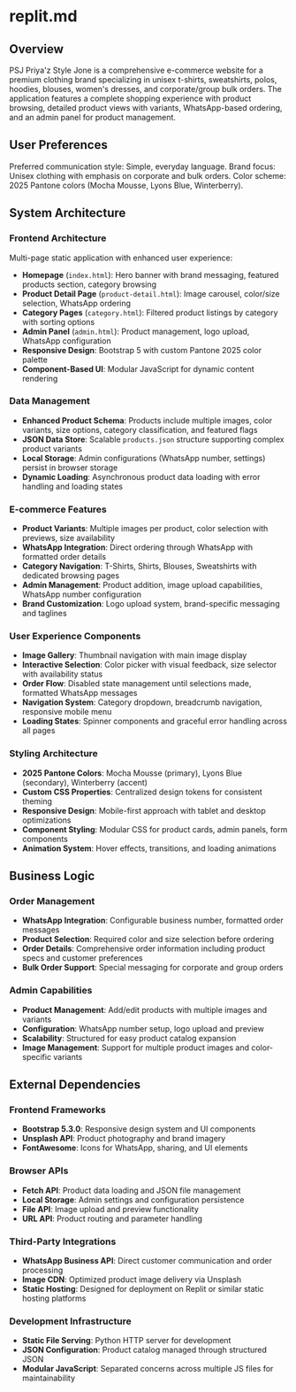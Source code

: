 # replit.md

## Overview

PSJ Priya'z Style Jone is a comprehensive e-commerce website for a premium clothing brand specializing in unisex t-shirts, sweatshirts, polos, hoodies, blouses, women's dresses, and corporate/group bulk orders. The application features a complete shopping experience with product browsing, detailed product views with variants, WhatsApp-based ordering, and an admin panel for product management.

## User Preferences

Preferred communication style: Simple, everyday language.
Brand focus: Unisex clothing with emphasis on corporate and bulk orders.
Color scheme: 2025 Pantone colors (Mocha Mousse, Lyons Blue, Winterberry).

## System Architecture

### Frontend Architecture
Multi-page static application with enhanced user experience:

- **Homepage** (`index.html`): Hero banner with brand messaging, featured products section, category browsing
- **Product Detail Page** (`product-detail.html`): Image carousel, color/size selection, WhatsApp ordering
- **Category Pages** (`category.html`): Filtered product listings by category with sorting options
- **Admin Panel** (`admin.html`): Product management, logo upload, WhatsApp configuration
- **Responsive Design**: Bootstrap 5 with custom Pantone 2025 color palette
- **Component-Based UI**: Modular JavaScript for dynamic content rendering

### Data Management
- **Enhanced Product Schema**: Products include multiple images, color variants, size options, category classification, and featured flags
- **JSON Data Store**: Scalable `products.json` structure supporting complex product variants
- **Local Storage**: Admin configurations (WhatsApp number, settings) persist in browser storage
- **Dynamic Loading**: Asynchronous product data loading with error handling and loading states

### E-commerce Features
- **Product Variants**: Multiple images per product, color selection with previews, size availability
- **WhatsApp Integration**: Direct ordering through WhatsApp with formatted order details
- **Category Navigation**: T-Shirts, Shirts, Blouses, Sweatshirts with dedicated browsing pages
- **Admin Management**: Product addition, image upload capabilities, WhatsApp number configuration
- **Brand Customization**: Logo upload system, brand-specific messaging and taglines

### User Experience Components
- **Image Gallery**: Thumbnail navigation with main image display
- **Interactive Selection**: Color picker with visual feedback, size selector with availability status
- **Order Flow**: Disabled state management until selections made, formatted WhatsApp messages
- **Navigation System**: Category dropdown, breadcrumb navigation, responsive mobile menu
- **Loading States**: Spinner components and graceful error handling across all pages

### Styling Architecture
- **2025 Pantone Colors**: Mocha Mousse (primary), Lyons Blue (secondary), Winterberry (accent)
- **Custom CSS Properties**: Centralized design tokens for consistent theming
- **Responsive Design**: Mobile-first approach with tablet and desktop optimizations
- **Component Styling**: Modular CSS for product cards, admin panels, form components
- **Animation System**: Hover effects, transitions, and loading animations

## Business Logic

### Order Management
- **WhatsApp Integration**: Configurable business number, formatted order messages
- **Product Selection**: Required color and size selection before ordering
- **Order Details**: Comprehensive order information including product specs and customer preferences
- **Bulk Order Support**: Special messaging for corporate and group orders

### Admin Capabilities
- **Product Management**: Add/edit products with multiple images and variants
- **Configuration**: WhatsApp number setup, logo upload and preview
- **Scalability**: Structured for easy product catalog expansion
- **Image Management**: Support for multiple product images and color-specific variants

## External Dependencies

### Frontend Frameworks
- **Bootstrap 5.3.0**: Responsive design system and UI components
- **Unsplash API**: Product photography and brand imagery
- **FontAwesome**: Icons for WhatsApp, sharing, and UI elements

### Browser APIs
- **Fetch API**: Product data loading and JSON file management
- **Local Storage**: Admin settings and configuration persistence
- **File API**: Image upload and preview functionality
- **URL API**: Product routing and parameter handling

### Third-Party Integrations
- **WhatsApp Business API**: Direct customer communication and order processing
- **Image CDN**: Optimized product image delivery via Unsplash
- **Static Hosting**: Designed for deployment on Replit or similar static hosting platforms

### Development Infrastructure
- **Static File Serving**: Python HTTP server for development
- **JSON Configuration**: Product catalog managed through structured JSON
- **Modular JavaScript**: Separated concerns across multiple JS files for maintainability